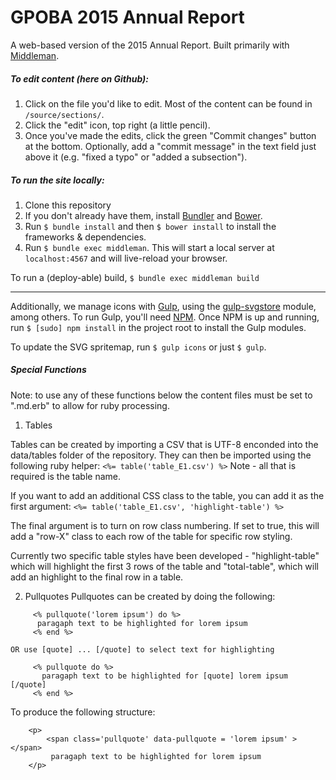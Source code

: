 # GPOBA 2015 Annual Report

A web-based version of the 2015 Annual Report. Built primarily with [Middleman](http://middlemanapp.com).

##### To edit content (here on Github):

1. Click on the file you'd like to edit. Most of the content can be found in `/source/sections/`.
2. Click the "edit" icon, top right (a little pencil).
3. Once you've made the edits, click the green "Commit changes" button at the bottom. Optionally, add a "commit message" in the text field just above it (e.g. "fixed a typo" or "added a subsection").

##### To run the site locally:

1. Clone this repository
2. If you don't already have them, install [Bundler](http://bundler.io) and [Bower](http://bower.io).
2. Run `$ bundle install` and then `$ bower install` to install the frameworks &amp; dependencies.
3. Run `$ bundle exec middleman`. This will start a local server at `localhost:4567` and will live-reload your browser.

To run a (deploy-able) build, `$ bundle exec middleman build`

****

Additionally, we manage icons with [Gulp](http://gulpjs.com), using the [gulp-svgstore](https://github.com/w0rm/gulp-svgstore) module, among others. To run Gulp, you'll need [NPM](http://npmjs.com). Once NPM is up and running, run `$ [sudo] npm install` in the project root to install the Gulp modules.

To update the SVG spritemap, run `$ gulp icons` or just `$ gulp`.

##### Special Functions

Note: to use any of these functions below the content files must be set to ".md.erb" to allow for ruby processing.

1) Tables 

Tables can be created by importing a CSV that is UTF-8 enconded into the data/tables folder of the repository. They can then be imported using the following ruby helper:
``` <%= table('table_E1.csv') %> ``` 
Note - all that is required is the table name. 

If you want to add an additional CSS class to the table, you can add it as the first argument: 
```<%= table('table_E1.csv', 'highlight-table') %> ```

The final argument is to turn on row class numbering. If set to true, this will add a "row-X" class to each row of the table for specific row styling.

Currently two specific table styles have been developed - "highlight-table" which will highlight the first 3 rows of the table and "total-table", which will add an highlight to the final row in a table. 

2) Pullquotes
Pullquotes can be created by doing the following:
```
     <% pullquote('lorem ipsum') do %>
      paragaph text to be highlighted for lorem ipsum
     <% end %>
```
 
    OR use [quote] ... [/quote] to select text for highlighting
```
     <% pullquote do %>
       paragaph text to be highlighted for [quote] lorem ipsum [/quote]
     <% end %>
```
 
  To produce the following structure:
```
    <p> 
        <span class='pullquote' data-pullquote = 'lorem ipsum' ></span>
         paragaph text to be highlighted for lorem ipsum
    </p>
```